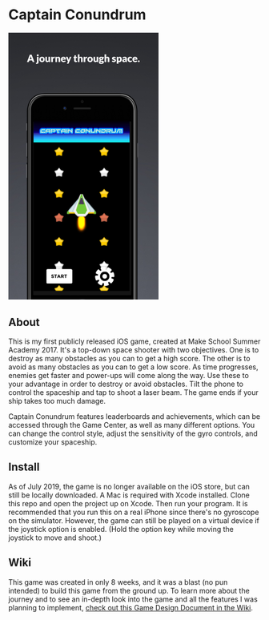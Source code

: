 # Captain Conundrum

<img src="screenshot.jpg" alt="Captain Conundrum" width="300">

## About

This is my first publicly released iOS game, created at Make School Summer Academy 2017. It's a top-down space shooter with two objectives. One is to destroy as many obstacles as you can to get a high score. The other is to avoid as many obstacles as you can to get a low score. As time progresses, enemies get faster and power-ups will come along the way. Use these to your advantage in order to destroy or avoid obstacles. Tilt the phone to control the spaceship and tap to shoot a laser beam. The game ends if your ship takes too much damage.

Captain Conundrum features leaderboards and achievements, which can be accessed through the Game Center, as well as many different options. You can change the control style, adjust the sensitivity of the gyro controls, and customize your spaceship.

## Install

As of July 2019, the game is no longer available on the iOS store, but can still be locally downloaded. A Mac is required with Xcode installed. Clone this repo and open the project up on Xcode. Then run your program. It is recommended that you run this on a real iPhone since there's no gyroscope on the simulator. However, the game can still be played on a virtual device if the joystick option is enabled. (Hold the option key while moving the joystick to move and shoot.)

## Wiki

This game was created in only 8 weeks, and it was a blast (no pun intended) to build this game from the ground up. To learn more about the journey and to see an in-depth look into the game and all the features I was planning to implement, [check out this Game Design Document in the Wiki](https://github.com/Abhiek187/Captain-Conundrum/wiki/Game-Design-Document).
